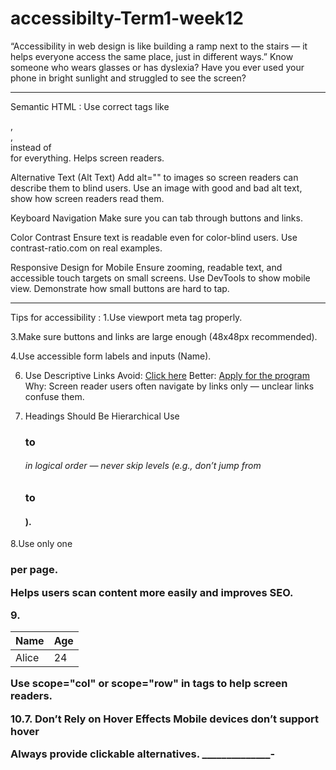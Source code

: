 # accessibilty-Term1-week12

“Accessibility in web design is like building a ramp next to the stairs — it helps everyone access the same place, just in different ways.”
Know someone who wears glasses or has dyslexia?
Have you ever used your phone in bright sunlight and struggled to see the screen?

____________
Semantic HTML	:
Use correct tags like <nav>, <main>, <section> instead of <div> for everything. Helps screen readers.	

Alternative Text (Alt Text)	Add alt="" to images so screen readers can describe them to blind users.	Use an image with good and bad alt text, show how screen readers read them.

Keyboard Navigation	Make sure you can tab through buttons and links.	

Color Contrast	Ensure text is readable even for color-blind users.	Use  contrast-ratio.com on real examples.

Responsive Design for Mobile	Ensure zooming, readable text, and accessible touch targets on small screens.	Use DevTools to show mobile view. Demonstrate how small buttons are hard to tap.
____
Tips for accessibility : 
1.Use viewport meta tag properly.

3.Make sure buttons and links are large enough (48x48px recommended).

4.Use accessible form labels and inputs (<label for="name">Name</label>).


6. Use Descriptive Links
Avoid: <a href="#">Click here</a>
Better: <a href="/apply">Apply for the program</a>
Why: Screen reader users often navigate by links only — unclear links confuse them.

7. Headings Should Be Hierarchical
Use <h1> to <h6> in logical order — never skip levels (e.g., don’t jump from <h1> to <h4>).

8.Use only one <h1> per page.

Helps users scan content more easily and improves SEO.

9.<table>
  <thead>
    <tr><th scope="col">Name</th><th scope="col">Age</th></tr>
  </thead>
  <tbody>
    <tr><td>Alice</td><td>24</td></tr>
  </tbody>
</table>
Use scope="col" or scope="row" in <th> tags to help screen readers.

10.7. Don’t Rely on Hover Effects
Mobile devices don’t support hover

Always provide clickable alternatives.
______________-
